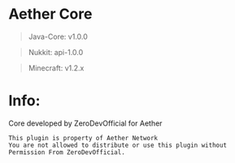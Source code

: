# Aether Core

> Java-Core: v1.0.0

> Nukkit: api-1.0.0

> Minecraft: v1.2.x


# Info: 
Core developed by ZeroDevOfficial for Aether

```
This plugin is property of Aether Network
You are not allowed to distribute or use this plugin without Permission From ZeroDevOfficial.
```
